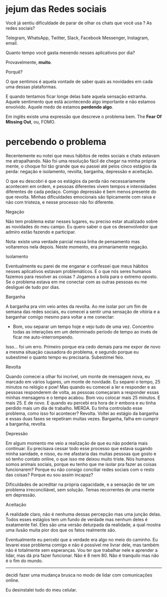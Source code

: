 # jejum das Redes sociais

Você já sentiu dificuldade de parar de olhar os chats que você usa ?
As redes sociais?

Telegram, WhatsApp, Twitter, Slack, Facebook Messenger, Instagram, email.

Quanto tempo você gasta mexendo nesses  aplicativos por dia?

Provavelmente, __muito__.

Porquê?

O que sentimos é aquela vontade de saber quais as novidades em cada uma dessas plataformas.

E quando tentamos ficar longe delas bate aquela sensação estranha. Aquele sentimento que está acontecendo algo importante e não estamos envolvido. Aquele medo de estamos __perdendo algo__.

Em inglês existe uma expressão que descreve o problema bem. The __Fear Of Missing Out__, ou, FOMO.

# percebendo o problema 

Recentemente eu notei que meus hábitos de redes sociais e chats estavam me atrapalhando. Não foi uma resolução fácil de chegar na minha própria mente, o choque foi tão grande que eu passei até pelos cinco estágios da perda: negação e isolamento, revolta, barganha, depressão e aceitação. 

O que eu descobri é que os estágios da perda não necessariamente acontecem em ordem, e pessoas diferentes vivem tempos e intensidades diferentes de cada pedaço. Comigo depressão é bem menos presente do que revolta. Minhas dificuldades emocionais são tipicamente com raiva e não com tristeza, e nesse processo não foi diferente.

Negação

Não tem problema estar nesses lugares, eu preciso estar atualizado sobre as novidades do meu campo. Eu quero saber o que os desenvolvedor que admiro estão fazendo e participar.

Nota: existe uma verdade parcial nessa linha de pensamento mas voltaremos nela depois. Neste momento, era primariamente negação.

Isolamento

Eventualmente eu parei de me enganar e confessei que meus hábitos nesses aplicativos estavam problemáticos. E o que nós seres humanos fazemos para resolver as coisas ? Jogamos a bola para o extremo oposto. Se o problema estava em me conectar com as outras pessoas eu me desliguei de tudo por dias.

Barganha

A barganha pra vim veio antes da revolta. Ao me isolar por um fim de semana das redes sociais, eu comecei a sentir uma sensação de vitória e a barganhar comigo mesmo para voltar a me conectar:

- Bom, vou separar um tempo hoje e vejo tudo de uma vez. Concentro todas as interações em um determinado período de tempo ao invés de ficar me auto-interrompendo.

Isso... foi um erro. Primeiro porque era cedo demais para me expor de novo a mesma situação causadora do problema, e segundo porque eu subestimei o quanto tempo eu precisaria. Subestimei feio.

Revolta 

Quando comecei a olhar foi incrível, um monte de mensagem nova, eu marcado em vários lugares, um monte de novidade. Eu separei o tempo, 25 minutos no relógio e pow! Mas quando eu comecei a ler e responder e as pessoas responderem de volta, as pessoas começaram a responder essas minhas mensagens e o tempo acabou. Bom vou colocar mais 25 minutos. E mais 25. E de novo. E quando eu percebi era hora de ir embora e eu tinha perdido mais um dia de trabalho. MERDA. Eu tinha controlado esse problema, como isso foi acontecer? Revolta. Voltei ao estágio da barganha e essas duas fases se repetiram muitas vezes. Barganha, falha em cumprir a barganha, revolta. 


Depressão

Em algum momento me veio a realização de que eu não poderia mais continuar. Eu precisava cessar todo esse processo que estava sugando minha sanidade, e nisso, eu me afastaria das muitas pessoas que gosto e só tenho contato online, o que isso me deixou muito triste. Nós humanos somos animais sociais, porque eu tenho que me isolar pra fazer as coisas funcionarem? Porque eu não consigo conciliar redes sociais com o resto das coisas?  Porque eu sou assim incapaz? 

Dificuldades de acreditar na própria capacidade, e a sensação de ter um problema irreconciliável, sem solução. Temas recorrentes de uma mente em depressão. 

Aceitação

A realidade claro, não é nenhuma dessas percepção mas uma junção delas. Todos esses estágios tem um fundo de verdade mas nenhum deles é exatamente fiel. Eles são uma versão deturpada da realidade, a qual mostra uma ilusão muita pior dos que os fatos realmente são.

Eventualmente eu percebi que a verdade era algo no meio do caminho. Eu levarei esse problema comigo e não é possível me livrar dele, mas também não é totalmente sem esperanças. Vou ter que trabalhar nele e aprender a lidar, mas dá pra fazer funcionar. Não é 8 nem 80. Não é tranquilo mas não é o fim do mundo.


---

decidi fazer uma mudança brusca no modo de lidar com comunicações online.

Eu desinstalei tudo do meu celular. 
